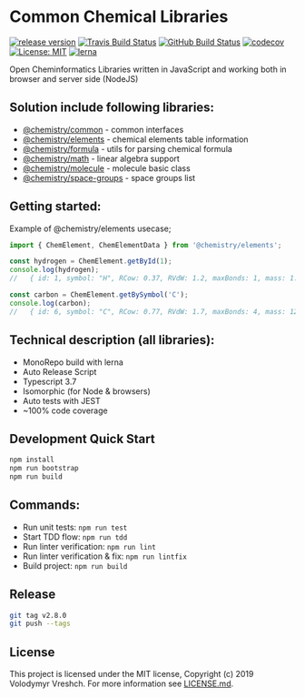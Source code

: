 # Common Chemical Libraries
[![release version](https://img.shields.io/github/v/release/chemistry/chemical-libraries?color=green.svg)](https://github.com/chemistry/chemical-libraries/releases)
[![Travis Build Status](https://travis-ci.com/chemistry/chemical-libraries.svg?branch=master)](https://travis-ci.org/chemistry/chemical-libraries)
[![GitHub Build Status](https://github.com/chemistry/chemical-libraries/workflows/CI/badge.svg)](https://github.com/chemistry/chemical-libraries/actions?query=workflow%3ACI)
[![codecov](https://codecov.io/gh/chemistry/chemical-libraries/branch/master/graph/badge.svg)](https://codecov.io/gh/chemistry/chemical-libraries)
[![License: MIT](https://img.shields.io/badge/License-MIT-gren.svg)](https://opensource.org/licenses/MIT)
[![lerna](https://img.shields.io/badge/maintained%20with-lerna-cc00ff.svg)](https://lernajs.io/)

Open Cheminformatics Libraries written in JavaScript and working both in browser and server side (NodeJS)

## Solution include following libraries:
  * [@chemistry/common](https://github.com/chemistry/chemical-libraries/tree/master/packages/common) - common interfaces
  * [@chemistry/elements](https://github.com/chemistry/chemical-libraries/tree/master/packages/elements) - chemical elements table information
  * [@chemistry/formula](https://github.com/chemistry/chemical-libraries/tree/master/packages/formula) - utils for parsing chemical formula
  * [@chemistry/math](https://github.com/chemistry/chemical-libraries/tree/master/packages/math) - linear algebra support
  * [@chemistry/molecule](https://github.com/chemistry/chemical-libraries/tree/master/packages/molecule) - molecule basic class
  * [@chemistry/space-groups](https://github.com/chemistry/chemical-libraries/tree/master/packages/space-groups) - space groups list

## Getting started:
Example of @chemistry/elements usecase;
```javascript
import { ChemElement, ChemElementData } from '@chemistry/elements';

const hydrogen = ChemElement.getById(1);
console.log(hydrogen);
//   { id: 1, symbol: "H", RCow: 0.37, RVdW: 1.2, maxBonds: 1, mass: 1.00794, name: "Hydrogen", posX: 1, posY: 1, color: "#FFFFFF", color2: "#808080" }

const carbon = ChemElement.getBySymbol('C');
console.log(carbon);
//   { id: 6, symbol: "C", RCow: 0.77, RVdW: 1.7, maxBonds: 4, mass: 12.0107, name: "Carbon", posX: 2, posY: 14, color: "#909090", color2: "#000000" }
```

## Technical description (all libraries):
  * MonoRepo build with lerna
  * Auto Release Script
  * Typescript 3.7
  * Isomorphic (for Node & browsers)
  * Auto tests with JEST
  * ~100% code coverage

## Development Quick Start
```bash
npm install
npm run bootstrap
npm run build
```

## Commands:
  * Run unit tests: `npm run test`
  * Start TDD flow: `npm run tdd`
  * Run linter verification: `npm run lint`
  * Run linter verification & fix: `npm run lintfix`
  * Build project: `npm run build`

## Release
```bash
git tag v2.8.0
git push --tags
```

## License
  This project is licensed under the MIT license, Copyright (c) 2019 Volodymyr Vreshch.
  For more information see [LICENSE.md](https://github.com/chemistry/chemical-libraries/blob/master/LICENSE.md).
